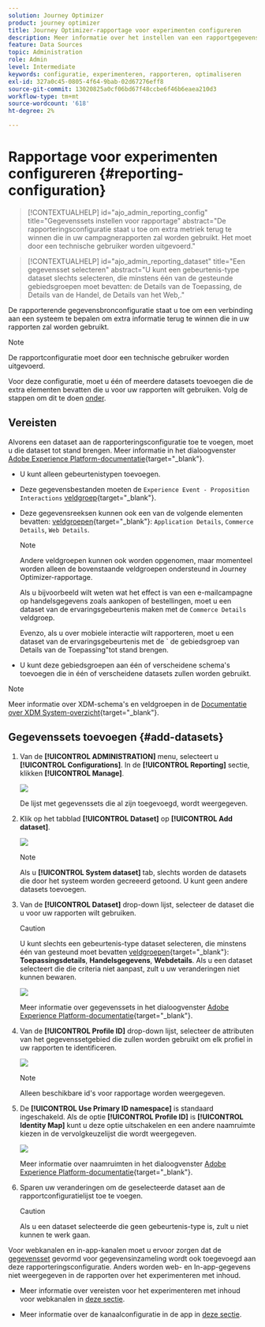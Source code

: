 ```yaml
---
solution: Journey Optimizer
product: journey optimizer
title: Journey Optimizer-rapportage voor experimenten configureren
description: Meer informatie over het instellen van een rapportgegevensbron
feature: Data Sources
topic: Administration
role: Admin
level: Intermediate
keywords: configuratie, experimenteren, rapporteren, optimaliseren
exl-id: 327a0c45-0805-4f64-9bab-02d67276eff8
source-git-commit: 13020825a0cf06bd67f48ccbe6f46b6eaea210d3
workflow-type: tm+mt
source-wordcount: '618'
ht-degree: 2%

---
```


# Rapportage voor experimenten configureren {#reporting-configuration}

>[!CONTEXTUALHELP]
>id="ajo_admin_reporting_config"
>title="Gegevenssets instellen voor rapportage"
>abstract="De rapporteringsconfiguratie staat u toe om extra metriek terug te winnen die in uw campagnerapporten zal worden gebruikt. Het moet door een technische gebruiker worden uitgevoerd."

>[!CONTEXTUALHELP]
>id="ajo_admin_reporting_dataset"
>title="Een gegevensset selecteren"
>abstract="U kunt een gebeurtenis-type dataset slechts selecteren, die minstens één van de gesteunde gebiedsgroepen moet bevatten: de Details van de Toepassing, de Details van de Handel, de Details van het Web,."

De rapporterende gegevensbronconfiguratie staat u toe om een verbinding aan een systeem te bepalen om extra informatie terug te winnen die in uw rapporten zal worden gebruikt.

<!--The reporting data source configuration allows you to retrieve additional metrics that will be used in the **[!UICONTROL Objectives]** tab of your campaign reports.-->

>[!NOTE]
>
>De rapportconfiguratie moet door een technische gebruiker worden uitgevoerd. <!--Rights?-->

Voor deze configuratie, moet u één of meerdere datasets toevoegen die de extra elementen bevatten die u voor uw rapporten wilt gebruiken. Volg de stappen om dit te doen [onder](#add-datasets).

<!--
➡️ [Discover this feature in video](#video)
-->

## Vereisten


Alvorens een dataset aan de rapporteringsconfiguratie toe te voegen, moet u die dataset tot stand brengen. Meer informatie in het dialoogvenster [Adobe Experience Platform-documentatie](https://experienceleague.adobe.com/docs/experience-platform/catalog/datasets/user-guide.html#create){target="_blank"}.

* U kunt alleen gebeurtenistypen toevoegen.

* Deze gegevensbestanden moeten de `Experience Event - Proposition Interactions` [veldgroep](https://experienceleague.adobe.com/docs/experience-platform/xdm/tutorials/create-schema-ui.html#field-group){target="_blank"}.

* Deze gegevensreeksen kunnen ook een van de volgende elementen bevatten: [veldgroepen](https://experienceleague.adobe.com/docs/experience-platform/xdm/tutorials/create-schema-ui.html#field-group){target="_blank"}: `Application Details`, `Commerce Details`, `Web Details`.

  >[!NOTE]
  >
  >Andere veldgroepen kunnen ook worden opgenomen, maar momenteel worden alleen de bovenstaande veldgroepen ondersteund in Journey Optimizer-rapportage.

  Als u bijvoorbeeld wilt weten wat het effect is van een e-mailcampagne op handelsgegevens zoals aankopen of bestellingen, moet u een dataset van de ervaringsgebeurtenis maken met de `Commerce Details` veldgroep.

  Evenzo, als u over mobiele interactie wilt rapporteren, moet u een dataset van de ervaringsgebeurtenis met de ` de gebiedsgroep van Details van de Toepassing&quot;tot stand brengen.

  <!--The metrics corresponding to each field group are listed [here](#objective-list).-->

* U kunt deze gebiedsgroepen aan één of verscheidene schema&#39;s toevoegen die in één of verscheidene datasets zullen worden gebruikt.

>[!NOTE]
>
>Meer informatie over XDM-schema&#39;s en veldgroepen in de [Documentatie over XDM System-overzicht](https://experienceleague.adobe.com/docs/experience-platform/xdm/home.html?lang=nl){target="_blank"}.

<!--
## Objectives corresponding to each field group {#objective-list}

The table below shows which metrics will be added to the **[!UICONTROL Objectives]** tab of your campaign reports for each field group.

| Field group | Objectives |
|--- |--- |
| Commerce Details | Price Total<br>Payment Amount<br>(Unique) Checkouts<br>(Unique) Product List Adds<br>(Unique) Product List Opens<br>(Unique) Product List Removal<br>(Unique) Product List Views<br>(Unique) Product Views<br>(Unique) Purchases<br>(Unique) Save For Laters<br>Product Price Total<br>Product Quantity |
| Application Details | (Unique) App Launches<br>First App Launches<br>(Unique) App Installs<br>(Unique) App Upgrades |
| Web Details | (Unique) Page Views |
-->

## Gegevenssets toevoegen {#add-datasets}

1. Van de **[!UICONTROL ADMINISTRATION]** menu, selecteert u **[!UICONTROL Configurations]**. In de  **[!UICONTROL Reporting]** sectie, klikken **[!UICONTROL Manage]**.

   ![](assets/reporting-config-menu.png)

   De lijst met gegevenssets die al zijn toegevoegd, wordt weergegeven.

1. Klik op het tabblad **[!UICONTROL Dataset]** op **[!UICONTROL Add dataset]**.

   ![](assets/reporting-config-add.png)

   >[!NOTE]
   >
   >Als u **[!UICONTROL System dataset]** tab, slechts worden de datasets die door het systeem worden gecreeerd getoond. U kunt geen andere datasets toevoegen.

1. Van de **[!UICONTROL Dataset]** drop-down lijst, selecteer de dataset die u voor uw rapporten wilt gebruiken.

   >[!CAUTION]
   >
   >U kunt slechts een gebeurtenis-type dataset selecteren, die minstens één van gesteund moet bevatten [veldgroepen](https://experienceleague.adobe.com/docs/experience-platform/xdm/tutorials/create-schema-ui.html#field-group){target="_blank"}: **Toepassingsdetails**, **Handelsgegevens**, **Webdetails**. Als u een dataset selecteert die die criteria niet aanpast, zult u uw veranderingen niet kunnen bewaren.

   ![](assets/reporting-config-datasets.png)

   Meer informatie over gegevenssets in het dialoogvenster [Adobe Experience Platform-documentatie](https://experienceleague.adobe.com/docs/experience-platform/catalog/datasets/overview.html){target="_blank"}.

1. Van de **[!UICONTROL Profile ID]** drop-down lijst, selecteer de attributen van het gegevenssetgebied die zullen worden gebruikt om elk profiel in uw rapporten te identificeren.

   ![](assets/reporting-config-profile-id.png)

   >[!NOTE]
   >
   >Alleen beschikbare id&#39;s voor rapportage worden weergegeven.

1. De **[!UICONTROL Use Primary ID namespace]** is standaard ingeschakeld. Als de optie **[!UICONTROL Profile ID]** is **[!UICONTROL Identity Map]** kunt u deze optie uitschakelen en een andere naamruimte kiezen in de vervolgkeuzelijst die wordt weergegeven.

   ![](assets/reporting-config-namespace.png)

   Meer informatie over naamruimten in het dialoogvenster [Adobe Experience Platform-documentatie](https://experienceleague.adobe.com/docs/experience-platform/identity/namespaces.html?lang=nl){target="_blank"}.

1. Sparen uw veranderingen om de geselecteerde dataset aan de rapportconfiguratielijst toe te voegen.

   >[!CAUTION]
   >
   >Als u een dataset selecteerde die geen gebeurtenis-type is, zult u niet kunnen te werk gaan.

Voor webkanalen en in-app-kanalen moet u ervoor zorgen dat de [gegevensset](../data/get-started-datasets.md) gevormd voor gegevensinzameling wordt ook toegevoegd aan deze rapporteringsconfiguratie. Anders worden web- en In-app-gegevens niet weergegeven in de rapporten over het experimenteren met inhoud.

* Meer informatie over vereisten voor het experimenteren met inhoud voor webkanalen in [deze sectie](../web/web-prerequisites.md#experiment-prerequisites).

* Meer informatie over de kanaalconfiguratie in de app in [deze sectie](../in-app/inapp-configuration.md).

<!--
When building your campaign reports, you can now see the metrics corresponding to the field groups used in the datasets you added. Go to the **[!UICONTROL Objectives]** tab and select the metrics of your choice to better fine-tune your reports. [Learn more](content-experiment.md#objectives-global)

![](assets/reporting-config-objectives.png)

>[!NOTE]
>
>If you add several datasets, all data from all datasets will be available for reporting.


## How-to video {#video}

Understand how to configure Experience Platform reporting data sources.

>[!VIDEO]()
-->

